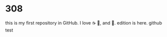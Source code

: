 # 308
this is my first repository in GitHub.
I love :coffee: :pizza:, and :dancer:.
edition is here.
github test

